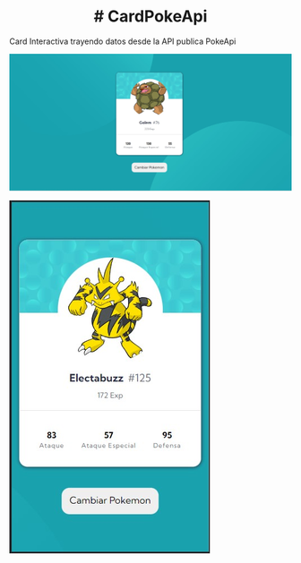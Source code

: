 <h1 align="center"> # CardPokeApi </h1> 
Card Interactiva trayendo datos desde la API publica PokeApi

![PokeApi](https://github.com/NataliaHilarion/CardPokeApi/blob/main/images/readme.jpg)

![PokeApiMobile](https://github.com/NataliaHilarion/CardPokeApi/blob/main/images/readme2.jpg)
